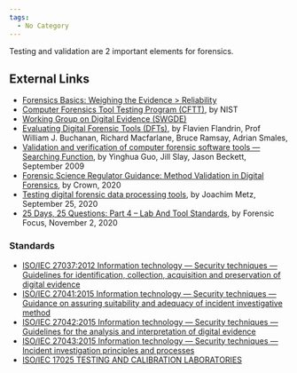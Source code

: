 ```yaml
---
tags:
  - No Category
---
```

Testing and validation are 2 important elements for forensics.

## External Links

* [Forensics Basics: Weighing the Evidence \> Reliability](http://www.forensicbasics.org/?page_id=501#.X3bvX3UzauU)
* [Computer Forensics Tool Testing Program (CFTT)](https://www.nist.gov/itl/ssd/software-quality-group/computer-forensics-tool-testing-program-cftt),
  by NIST
* [Working Group on Digital Evidence (SWGDE)](https://www.swgde.org/home)
* [Evaluating Digital Forensic Tools (DFTs)](https://www.napier.ac.uk/~/media/worktribe/output-178532/flandrinpdf.pdf),
  by Flavien Flandrin, Prof William J. Buchanan, Richard Macfarlane,
  Bruce Ramsay, Adrian Smales,
* [Validation and verification of computer forensic software tools — Searching Function](https://www.sciencedirect.com/science/article/pii/S1742287609000358),
  by Yinghua Guo, Jill Slay, Jason Beckett, September 2009
* [Forensic Science Regulator Guidance: Method Validation in Digital Forensics](https://assets.publishing.service.gov.uk/government/uploads/system/uploads/attachment_data/file/921392/218_Method_Validation_in_Digital_Forensics_Issue_2_New_Base_Final.pdf),
  by Crown, 2020
* [Testing digital forensic data processing tools](https://osdfir.blogspot.com/2020/09/testing-digital-forensic-data.html),
  by Joachim Metz, September 25, 2020
* [25 Days, 25 Questions: Part 4 – Lab And Tool Standards](https://www.forensicfocus.com/articles/25-days-25-questions-part-4-lab-and-tool-standards/),
  by Forensic Focus, November 2, 2020

### Standards

* [ISO/IEC 27037:2012 Information technology — Security techniques — Guidelines for identification, collection, acquisition and preservation of digital evidence](https://www.iso.org/standard/44381.html)
* [ISO/IEC 27041:2015 Information technology — Security techniques — Guidance on assuring suitability and adequacy of incident investigative method](https://www.iso.org/standard/44405.html)
* [ISO/IEC 27042:2015 Information technology — Security techniques — Guidelines for the analysis and interpretation of digital evidence](https://www.iso.org/standard/44406.html)
* [ISO/IEC 27043:2015 Information technology — Security techniques — Incident investigation principles and processes](https://www.iso.org/standard/44407.html)
* [ISO/IEC 17025 TESTING AND CALIBRATION LABORATORIES](https://www.iso.org/ISO-IEC-17025-testing-and-calibration-laboratories.html)
